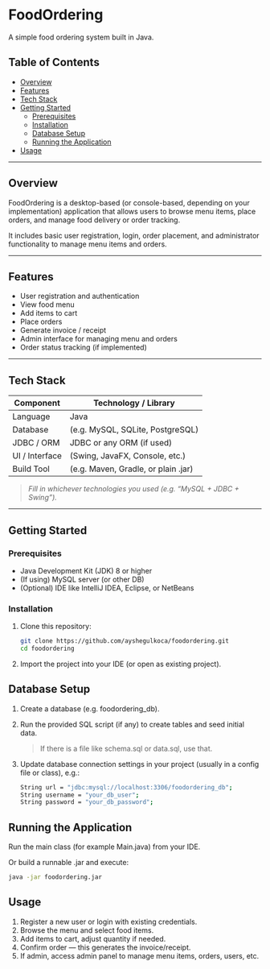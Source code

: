 # FoodOrdering

A simple food ordering system built in Java.

## Table of Contents

- [Overview](#overview)  
- [Features](#features)  
- [Tech Stack](#tech-stack)  
- [Getting Started](#getting-started)  
  - [Prerequisites](#prerequisites)  
  - [Installation](#installation)  
  - [Database Setup](#database-setup)  
  - [Running the Application](#running-the-application)  
- [Usage](#usage)  

---

## Overview

FoodOrdering is a desktop-based (or console-based, depending on your implementation) application that allows users to browse menu items, place orders, and manage food delivery or order tracking.

It includes basic user registration, login, order placement, and administrator functionality to manage menu items and orders.

---

## Features

- User registration and authentication  
- View food menu  
- Add items to cart  
- Place orders  
- Generate invoice / receipt  
- Admin interface for managing menu and orders  
- Order status tracking (if implemented)  

---

## Tech Stack

| Component        | Technology / Library |
|------------------|-----------------------|
| Language         | Java                  |
| Database         | (e.g. MySQL, SQLite, PostgreSQL) |
| JDBC / ORM       | JDBC or any ORM (if used) |
| UI / Interface   | (Swing, JavaFX, Console, etc.) |
| Build Tool       | (e.g. Maven, Gradle, or plain .jar) |

> *Fill in whichever technologies you used (e.g. “MySQL + JDBC + Swing”).*

---

## Getting Started

### Prerequisites

- Java Development Kit (JDK) 8 or higher  
- (If using) MySQL server (or other DB)  
- (Optional) IDE like IntelliJ IDEA, Eclipse, or NetBeans  

### Installation

1. Clone this repository:

   ```bash
   git clone https://github.com/ayshegulkoca/foodordering.git
   cd foodordering


2. Import the project into your IDE (or open as existing project).

## Database Setup

1. Create a database (e.g. foodordering_db).

2. Run the provided SQL script (if any) to create tables and seed initial data.
   > If there is a file like schema.sql or data.sql, use that.

3. Update database connection settings in your project (usually in a config file or class), e.g.:
   ``` bash
   String url = "jdbc:mysql://localhost:3306/foodordering_db";
   String username = "your_db_user";
   String password = "your_db_password";

 ## Running the Application

Run the main class (for example Main.java) from your IDE.

Or build a runnable .jar and execute:

   ``` bash
   java -jar foodordering.jar 
   ```
## Usage

1. Register a new user or login with existing credentials.
2. Browse the menu and select food items.
3. Add items to cart, adjust quantity if needed.
4. Confirm order — this generates the invoice/receipt.
5. If admin, access admin panel to manage menu items, orders, users, etc.
